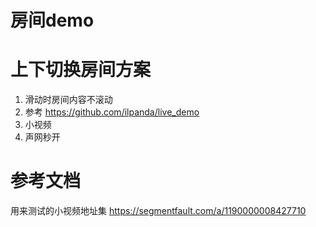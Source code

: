 # 房间demo

# 上下切换房间方案
1. 滑动时房间内容不滚动
2. 参考
   https://github.com/ilpanda/live_demo
3. 小视频
4. 声网秒开

# 参考文档
用来测试的小视频地址集
https://segmentfault.com/a/1190000008427710

